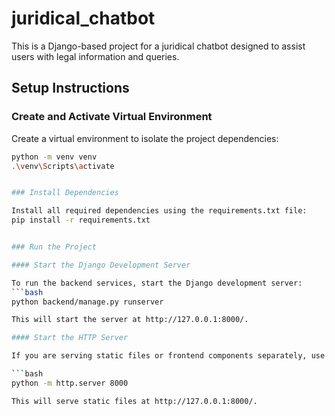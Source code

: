 # juridical_chatbot

This is a Django-based project for a juridical chatbot designed to assist users with legal information and queries.

## Setup Instructions

### Create and Activate Virtual Environment

Create a virtual environment to isolate the project dependencies:
```bash
python -m venv venv
.\venv\Scripts\activate


### Install Dependencies

Install all required dependencies using the requirements.txt file:
pip install -r requirements.txt


### Run the Project

#### Start the Django Development Server

To run the backend services, start the Django development server:
```bash
python backend/manage.py runserver

This will start the server at http://127.0.0.1:8000/.

#### Start the HTTP Server

If you are serving static files or frontend components separately, use the built-in Python HTTP server:

```bash
python -m http.server 8000

This will serve static files at http://127.0.0.1:8000/.